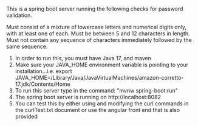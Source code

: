This is a spring boot server running the following checks for password validation.

Must consist of a mixture of lowercase letters and numerical digits only, with at least one of each.
Must be between 5 and 12 characters in length.
Must not contain any sequence of characters immediately followed by the same sequence.

1.  In order to run this, you must have Java 17, and maven
2.  Make sure your JAVA_HOME environment variable is pointing to your installation...i.e. 
    export JAVA_HOME=/Library/Java/JavaVirtualMachines/amazon-corretto-17.jdk/Contents/Home
3.  To run this server type in the command: "mvnw spring-boot:run"
4.  The spring boot server is running on http://localhost:8082
5.  You can test this by either using and modifying the curl commands in the curlTest.txt document 
	or use the angular front end that is also provided


